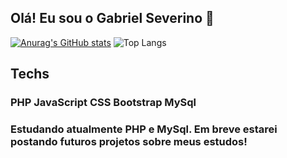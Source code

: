 
## Olá! Eu sou o Gabriel Severino 👋

[![Anurag's GitHub stats](https://github-readme-stats.vercel.app/api?username=gabrielfsev)](https://github.com/anuraghazra/github-readme-stats) ![Top Langs](https://github-readme-stats.vercel.app/api/top-langs/?username=gabrielfsev&layout=compact)
## Techs
### PHP JavaScript CSS Bootstrap MySql

### Estudando atualmente PHP e MySql. Em breve estarei postando futuros projetos sobre meus estudos!
